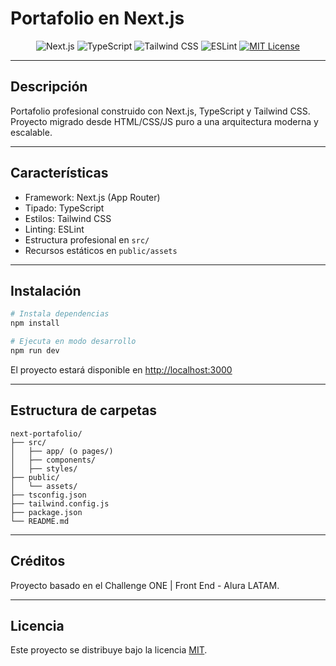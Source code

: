 # Portafolio en Next.js

<p align="center">
  <img src="https://img.shields.io/badge/Next.js-000?style=for-the-badge&logo=nextdotjs&logoColor=white" alt="Next.js" />
  <img src="https://img.shields.io/badge/TypeScript-3178C6?style=for-the-badge&logo=typescript&logoColor=white" alt="TypeScript" />
  <img src="https://img.shields.io/badge/Tailwind_CSS-38B2AC?style=for-the-badge&logo=tailwind-css&logoColor=white" alt="Tailwind CSS" />
  <img src="https://img.shields.io/badge/ESLint-4B32C3?style=for-the-badge&logo=eslint&logoColor=white" alt="ESLint" />
  <a href="./LICENSE"><img src="https://img.shields.io/badge/License-MIT-green?style=for-the-badge" alt="MIT License" /></a>
</p>

---

## Descripción

Portafolio profesional construido con Next.js, TypeScript y Tailwind CSS. Proyecto migrado desde HTML/CSS/JS puro a una arquitectura moderna y escalable.

---

## Características
- Framework: Next.js (App Router)
- Tipado: TypeScript
- Estilos: Tailwind CSS
- Linting: ESLint
- Estructura profesional en `src/`
- Recursos estáticos en `public/assets`

---

## Instalación

```bash
# Instala dependencias
npm install

# Ejecuta en modo desarrollo
npm run dev
```

El proyecto estará disponible en [http://localhost:3000](http://localhost:3000)

---

## Estructura de carpetas

```
next-portafolio/
├── src/
│   ├── app/ (o pages/)
│   ├── components/
│   ├── styles/
├── public/
│   └── assets/
├── tsconfig.json
├── tailwind.config.js
├── package.json
└── README.md
```

---

## Créditos

Proyecto basado en el Challenge ONE | Front End - Alura LATAM.

---

## Licencia

Este proyecto se distribuye bajo la licencia [MIT](./LICENSE).
